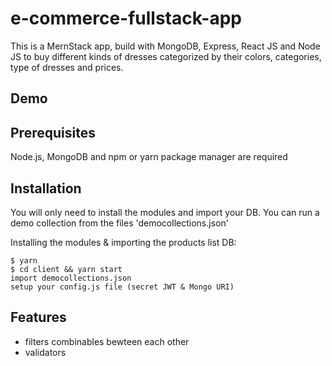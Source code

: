# e-commerce-fullstack-app

This is a MernStack app, build with MongoDB, Express, React JS and Node JS to buy different kinds of dresses categorized by their colors, categories, type of dresses and prices.

## Demo

## Prerequisites

Node.js, MongoDB and npm or yarn package manager are required

## Installation

You will only need to install the modules and import your DB.
You can run a demo collection from the files 'democollections.json'

Installing the modules & importing the products list DB:

```
$ yarn
$ cd client && yarn start
import democollections.json
setup your config.js file (secret JWT & Mongo URI)
```

## Features

- filters combinables bewteen each other 
- validators
